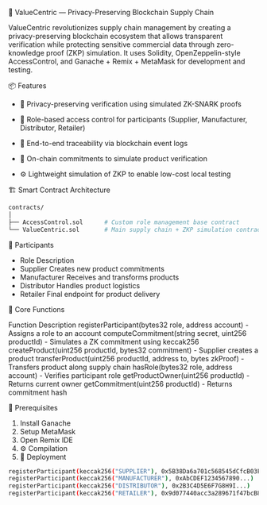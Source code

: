 🧠 ValueCentric — Privacy-Preserving Blockchain Supply Chain

ValueCentric revolutionizes supply chain management by creating a privacy-preserving blockchain ecosystem that allows transparent verification while protecting sensitive commercial data through zero-knowledge proof (ZKP) simulation.
It uses Solidity, OpenZeppelin-style AccessControl, and Ganache + Remix + MetaMask for development and testing.

📦 Features

- 🔐 Privacy-preserving verification using simulated ZK-SNARK proofs

- 👥 Role-based access control for participants (Supplier, Manufacturer, Distributor, Retailer)

- 🧾 End-to-end traceability via blockchain event logs

- 🧱 On-chain commitments to simulate product verification

- ⚙️ Lightweight simulation of ZKP to enable low-cost local testing

🏗️ Smart Contract Architecture
```bash
contracts/
│
├── AccessControl.sol      # Custom role management base contract
└── ValueCentric.sol       # Main supply chain + ZKP simulation contract
```
🔸 Participants
- Role	Description
- Supplier	Creates new product commitments
- Manufacturer	Receives and transforms products
- Distributor	Handles product logistics
- Retailer	Final endpoint for product delivery

🔸 Core Functions

Function                                                 	Description
registerParticipant(bytes32 role, address account)	 -  Assigns a role to an account
computeCommitment(string secret, uint256 productId)	-  Simulates a ZK commitment using keccak256
createProduct(uint256 productId, bytes32 commitment)	-  Supplier creates a product
transferProduct(uint256 productId, address to, bytes zkProof) -	Transfers product along supply chain
hasRole(bytes32 role, address account)	- Verifies participant role
getProductOwner(uint256 productId) -	Returns current owner
getCommitment(uint256 productId) -	Returns commitment hash

🧰 Prerequisites

1. Install Ganache
2. Setup MetaMask
3. Open Remix IDE
4. ⚙️ Compilation
5. 🚀 Deployment

```bash
registerParticipant(keccak256("SUPPLIER"), 0x5B38Da6a701c568545dCfcB03FcB875f56beddC4)
registerParticipant(keccak256("MANUFACTURER"), 0xAbCDEF1234567890...)
registerParticipant(keccak256("DISTRIBUTOR"), 0x2B3C4D5E6F7G8H9I...)
registerParticipant(keccak256("RETAILER"), 0x9d077440acc3a289671f47bcB8a4d2d44B9D82B5)

```
